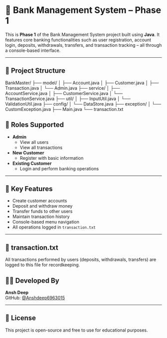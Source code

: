 # 🏦 Bank Management System – Phase 1

This is **Phase 1** of the Bank Management System project built using **Java**. It features core banking functionalities such as user registration, account login, deposits, withdrawals, transfers, and transaction tracking – all through a console-based interface.

---
## 📁 Project Structure

BankMaster/
├── model/
│   ├── Account.java
│   ├── Customer.java
│   ├── Transaction.java
│   └── Admin.java
├── service/
│   ├── AccountService.java
│   ├── CustomerService.java
│   └── TransactionService.java
├── util/
│   ├── InputUtil.java
│   └── ValidationUtil.java
├── config/
│   └── DataStore.java
├── exception/
│   └── CustomException.java
├── Main.java
└── transaction.txt


## 👤 Roles Supported

- **Admin**
  - View all users
  - View all transactions
- **New Customer**
  - Register with basic information
- **Existing Customer**
  - Login and perform banking operations

---

## 💼 Key Features

- Create customer accounts
- Deposit and withdraw money
- Transfer funds to other users
- Maintain transaction history
- Console-based menu navigation
- All operations logged in `transaction.txt`

---
## 📝 transaction.txt

All transactions performed by users (deposits, withdrawals, transfers) are logged to this file for recordkeeping.


## 🙋‍♂️ Developed By

**Ansh Deep**  
GitHub: [@Anshdeep6963015](https://github.com/Anshdeep6963015)

---

## 📄 License

This project is open-source and free to use for educational purposes.

